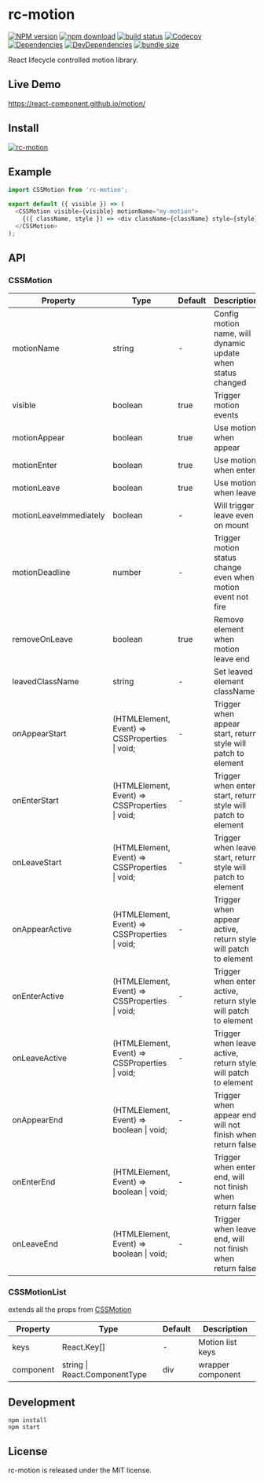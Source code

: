 # rc-motion

[![NPM version][npm-image]][npm-url] [![npm download][download-image]][download-url] [![build status][github-actions-image]][github-actions-url] [![Codecov][codecov-image]][codecov-url] [![Dependencies][david-image]](david-url) [![DevDependencies][david-dev-image]][david-dev-url] [![bundle size][bundlephobia-image]][bundlephobia-url]

[npm-image]: http://img.shields.io/npm/v/rc-motion.svg?style=flat-square
[npm-url]: http://npmjs.org/package/rc-motion
[github-actions-image]: https://github.com/react-component/motion/workflows/CI/badge.svg
[github-actions-url]: https://github.com/react-component/motion/actions
[codecov-image]: https://img.shields.io/codecov/c/github/react-component/motion/master.svg?style=flat-square
[codecov-url]: https://codecov.io/gh/react-component/motion/branch/master
[david-url]: https://david-dm.org/react-component/motion
[david-image]: https://david-dm.org/react-component/motion/status.svg?style=flat-square
[david-dev-url]: https://david-dm.org/react-component/motion?type=dev
[david-dev-image]: https://david-dm.org/react-component/motion/dev-status.svg?style=flat-square
[download-image]: https://img.shields.io/npm/dm/rc-motion.svg?style=flat-square
[download-url]: https://npmjs.org/package/rc-motion
[bundlephobia-url]: https://bundlephobia.com/result?p=rc-motion
[bundlephobia-image]: https://badgen.net/bundlephobia/minzip/rc-motion

React lifecycle controlled motion library.

## Live Demo

https://react-component.github.io/motion/

## Install

[![rc-motion](https://nodei.co/npm/rc-motion.png)](https://npmjs.org/package/rc-motion)

## Example

```js
import CSSMotion from 'rc-motion';

export default ({ visible }) => (
  <CSSMotion visible={visible} motionName="my-motion">
    {({ className, style }) => <div className={className} style={style} />}
  </CSSMotion>
);
```

## API

### CSSMotion

| Property | Type | Default | Description |
| --- | --- | --- | --- |
| motionName | string | - | Config motion name, will dynamic update when status changed |
| visible | boolean | true | Trigger motion events |
| motionAppear | boolean | true | Use motion when appear |
| motionEnter | boolean | true | Use motion when enter |
| motionLeave | boolean | true | Use motion when leave |
| motionLeaveImmediately | boolean | - | Will trigger leave even on mount |
| motionDeadline | number | - | Trigger motion status change even when motion event not fire |
| removeOnLeave | boolean | true | Remove element when motion leave end |
| leavedClassName | string | - | Set leaved element className |
| onAppearStart | (HTMLElement, Event) => CSSProperties \| void; | - | Trigger when appear start, return style will patch to element |
| onEnterStart | (HTMLElement, Event) => CSSProperties \| void; | - | Trigger when enter start, return style will patch to element |
| onLeaveStart | (HTMLElement, Event) => CSSProperties \| void; | - | Trigger when leave start, return style will patch to element |
| onAppearActive | (HTMLElement, Event) => CSSProperties \| void; | - | Trigger when appear active, return style will patch to element |
| onEnterActive | (HTMLElement, Event) => CSSProperties \| void; | - | Trigger when enter active, return style will patch to element |
| onLeaveActive | (HTMLElement, Event) => CSSProperties \| void; | - | Trigger when leave active, return style will patch to element |
| onAppearEnd | (HTMLElement, Event) => boolean \| void; | - | Trigger when appear end, will not finish when return false |
| onEnterEnd | (HTMLElement, Event) => boolean \| void; | - | Trigger when enter end, will not finish when return false |
| onLeaveEnd | (HTMLElement, Event) => boolean \| void; | - | Trigger when leave end, will not finish when return false |

### CSSMotionList

extends all the props from [CSSMotion](#CSSMotion)

| Property  | Type                          | Default | Description       |
| --------- | ----------------------------- | ------- | ----------------- |
| keys      | React.Key[]                   | -       | Motion list keys  |
| component | string \| React.ComponentType | div     | wrapper component |

## Development

```
npm install
npm start
```

## License

rc-motion is released under the MIT license.
